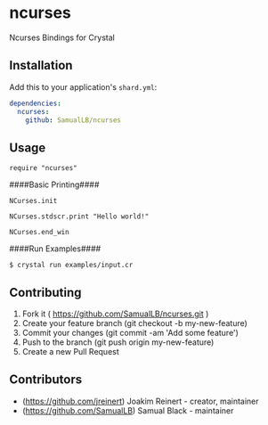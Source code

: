 # ncurses

Ncurses Bindings for Crystal

## Installation


Add this to your application's `shard.yml`:

```yaml
dependencies:
  ncurses:
    github: SamualLB/ncurses
```


## Usage


```crystal
require "ncurses"
```

####Basic Printing####

```crystal
NCurses.init

NCurses.stdscr.print "Hello world!"

NCurses.end_win
```

####Run Examples####

```
$ crystal run examples/input.cr
```

## Contributing

1. Fork it ( https://github.com/SamualLB/ncurses.git )
2. Create your feature branch (git checkout -b my-new-feature)
3. Commit your changes (git commit -am 'Add some feature')
4. Push to the branch (git push origin my-new-feature)
5. Create a new Pull Request

## Contributors

- (https://github.com/jreinert) Joakim Reinert - creator, maintainer
- (https://github.com/SamualLB) Samual Black - maintainer
